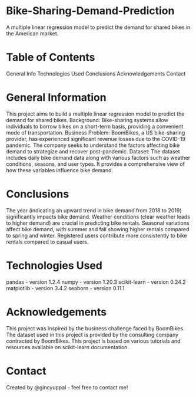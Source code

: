 # Bike-Sharing-Demand-Prediction
A multiple linear regression model to predict the demand for shared bikes in the American market.
# Table of Contents
General Info
Technologies Used
Conclusions
Acknowledgements
Contact
# General Information
This project aims to build a multiple linear regression model to predict the demand for shared bikes.
Background: Bike-sharing systems allow individuals to borrow bikes on a short-term basis, providing a convenient mode of transportation.
Business Problem: BoomBikes, a US bike-sharing provider, has experienced significant revenue losses due to the COVID-19 pandemic. The company seeks to understand the factors affecting bike demand to strategize and recover post-pandemic.
Dataset: The dataset includes daily bike demand data along with various factors such as weather conditions, seasons, and user types. It provides a comprehensive view of how these variables influence bike demand.
# Conclusions
The year (indicating an upward trend in bike demand from 2018 to 2019) significantly impacts bike demand.
Weather conditions (clear weather leads to higher demand) are crucial in predicting bike rentals.
Seasonal variations affect bike demand, with summer and fall showing higher rentals compared to spring and winter.
Registered users contribute more consistently to bike rentals compared to casual users.
# Technologies Used
pandas - version 1.2.4
numpy - version 1.20.3
scikit-learn - version 0.24.2
matplotlib - version 3.4.2
seaborn - version 0.11.1
# Acknowledgements
This project was inspired by the business challenge faced by BoomBikes.
The dataset used in this project is provided by the consulting company contracted by BoomBikes.
This project is based on various tutorials and resources available on scikit-learn documentation.
# Contact
Created by @gincyuppal - feel free to contact me!

